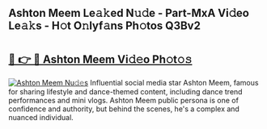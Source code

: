 ## Ashton Meem Le𝚊𝚔ed N𝚞𝚍e - Part-MxA Vi𝚍eo Le𝚊𝚔s - H𝚘t O𝚗lyf𝚊ns Ph𝚘tos Q3Bv2

# <h2><a href="http://hf8kt04.feru.top/?c=Ashton+Meem">🔗 👉 🔴 Ashton Meem Vi𝚍𝚎o Ph𝚘t𝚘𝚜</a></h2>

[![Ashton Meem Nu𝚍𝚎s](https://i.imgur.com/0TWrTi3.gif)](http://hf8kt04.feru.top/?c=Ashton+Meem)
Influential social media star Ashton Meem, famous for sharing lifestyle and dance-themed content, including dance trend performances and mini vlogs. Ashton Meem public persona is one of confidence and authority, but behind the scenes, he's a complex and nuanced individual. 
